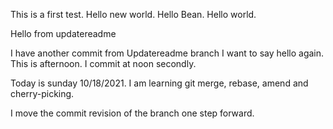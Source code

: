This is a first test.
Hello new world.
Hello Bean.
Hello world.

Hello from updatereadme

I have another commit from Updatereadme branch
I want to say hello again.
This is afternoon.
I commit at noon secondly.

Today is sunday 10/18/2021.
I am learning git merge, rebase, amend and cherry-picking.

I move the commit revision of the branch one step forward.